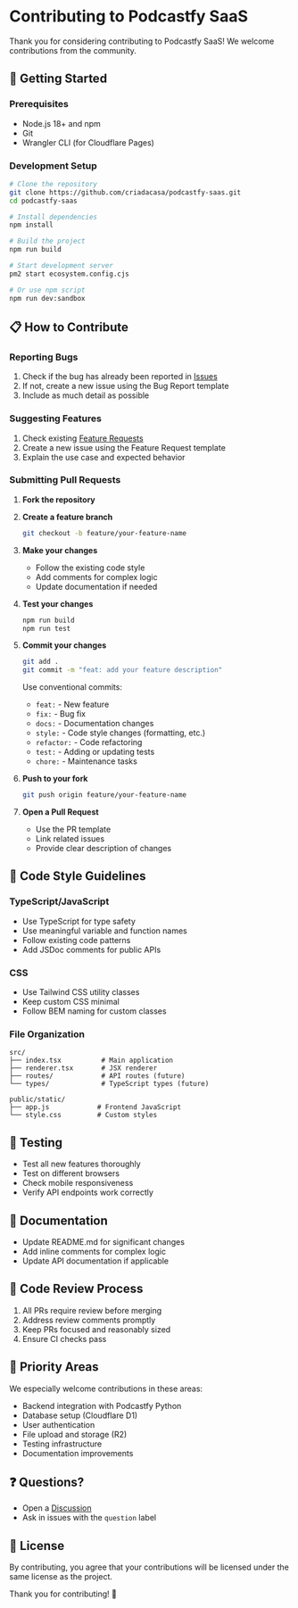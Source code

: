 # Contributing to Podcastfy SaaS

Thank you for considering contributing to Podcastfy SaaS! We welcome contributions from the community.

## 🚀 Getting Started

### Prerequisites
- Node.js 18+ and npm
- Git
- Wrangler CLI (for Cloudflare Pages)

### Development Setup
```bash
# Clone the repository
git clone https://github.com/criadacasa/podcastfy-saas.git
cd podcastfy-saas

# Install dependencies
npm install

# Build the project
npm run build

# Start development server
pm2 start ecosystem.config.cjs

# Or use npm script
npm run dev:sandbox
```

## 📋 How to Contribute

### Reporting Bugs
1. Check if the bug has already been reported in [Issues](https://github.com/criadacasa/podcastfy-saas/issues)
2. If not, create a new issue using the Bug Report template
3. Include as much detail as possible

### Suggesting Features
1. Check existing [Feature Requests](https://github.com/criadacasa/podcastfy-saas/issues?q=is%3Aissue+label%3Aenhancement)
2. Create a new issue using the Feature Request template
3. Explain the use case and expected behavior

### Submitting Pull Requests

1. **Fork the repository**
2. **Create a feature branch**
   ```bash
   git checkout -b feature/your-feature-name
   ```

3. **Make your changes**
   - Follow the existing code style
   - Add comments for complex logic
   - Update documentation if needed

4. **Test your changes**
   ```bash
   npm run build
   npm run test
   ```

5. **Commit your changes**
   ```bash
   git add .
   git commit -m "feat: add your feature description"
   ```
   
   Use conventional commits:
   - `feat:` - New feature
   - `fix:` - Bug fix
   - `docs:` - Documentation changes
   - `style:` - Code style changes (formatting, etc.)
   - `refactor:` - Code refactoring
   - `test:` - Adding or updating tests
   - `chore:` - Maintenance tasks

6. **Push to your fork**
   ```bash
   git push origin feature/your-feature-name
   ```

7. **Open a Pull Request**
   - Use the PR template
   - Link related issues
   - Provide clear description of changes

## 🎨 Code Style Guidelines

### TypeScript/JavaScript
- Use TypeScript for type safety
- Use meaningful variable and function names
- Follow existing code patterns
- Add JSDoc comments for public APIs

### CSS
- Use Tailwind CSS utility classes
- Keep custom CSS minimal
- Follow BEM naming for custom classes

### File Organization
```
src/
├── index.tsx          # Main application
├── renderer.tsx       # JSX renderer
├── routes/            # API routes (future)
└── types/             # TypeScript types (future)

public/static/
├── app.js            # Frontend JavaScript
└── style.css         # Custom styles
```

## 🧪 Testing
- Test all new features thoroughly
- Test on different browsers
- Check mobile responsiveness
- Verify API endpoints work correctly

## 📝 Documentation
- Update README.md for significant changes
- Add inline comments for complex logic
- Update API documentation if applicable

## 🤝 Code Review Process
1. All PRs require review before merging
2. Address review comments promptly
3. Keep PRs focused and reasonably sized
4. Ensure CI checks pass

## 🎯 Priority Areas
We especially welcome contributions in these areas:
- Backend integration with Podcastfy Python
- Database setup (Cloudflare D1)
- User authentication
- File upload and storage (R2)
- Testing infrastructure
- Documentation improvements

## ❓ Questions?
- Open a [Discussion](https://github.com/criadacasa/podcastfy-saas/discussions)
- Ask in issues with the `question` label

## 📜 License
By contributing, you agree that your contributions will be licensed under the same license as the project.

Thank you for contributing! 🎉
